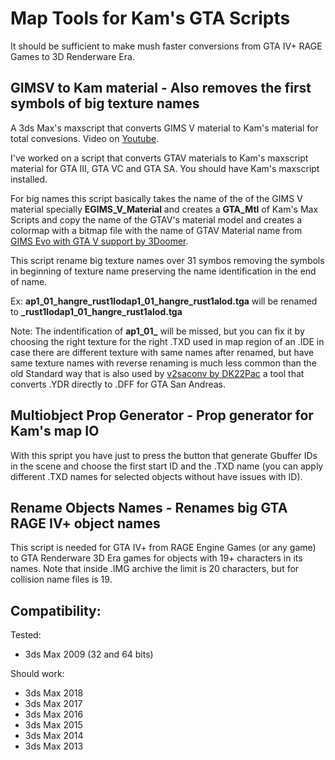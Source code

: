 # Map Tools for Kam's GTA Scripts

It should be sufficient to make mush faster conversions from GTA IV+ RAGE Games to 3D Renderware Era.

## GIMSV to Kam material - Also removes the first symbols of big texture names

A 3ds Max's maxscript that converts GIMS V material to Kam's material for total convesions. Video on [Youtube](https://www.youtube.com/watch?v=nLBnJgdZql8).

I've worked on a script that converts GTAV materials to Kam's maxscript material for GTA III, GTA VC and GTA SA. You should have Kam's maxscript installed.

For big names this script basically takes the name of the of the GIMS V material specially **EGIMS_V_Material** and creates a **GTA_Mtl** of Kam's Max Scripts and copy the name of the GTAV's material model and creates a colormap with a bitmap file with the name of GTAV Material name from [GIMS Evo with GTA V support by 3Doomer](https://gta5-mods.com/tools/gims-evo-with-gta-v-support).

This script rename big texture names over 31 symbos removing the symbols in beginning of texture name preserving the name identification in the end of name.

Ex: **ap1_01_hangre_rust1lodap1_01_hangre_rust1alod.tga** will be renamed to **_rust1lodap1_01_hangre_rust1alod.tga**

Note: The indentification of **ap1_01_** will be missed, but you can fix it by choosing the right texture for the right .TXD used in map region of an .IDE in case there are different texture with same names after renamed, but have same texture names with reverse renaming is much less common than the old Standard way that is also used by [v2saconv by DK22Pac](https://github.com/DK22Pac/v2saconv) a tool that converts .YDR directly to .DFF for GTA San Andreas.

## Multiobject Prop Generator - Prop generator for Kam's map IO

With this spript you have just to press the button that generate Gbuffer IDs in the scene and choose the first start ID and the .TXD name (you can apply different .TXD names for selected objects without have issues with ID).

## Rename Objects Names - Renames big GTA RAGE IV+ object names

This script is needed for GTA IV+ from RAGE Engine Games (or any game) to GTA Renderware 3D Era games for objects with 19+ characters in its names. Note that inside .IMG archive the limit is 20 characters, but for collision name files is 19.

## Compatibility:

Tested:

* 3ds Max 2009 (32 and 64 bits)

Should work:

* 3ds Max 2018
* 3ds Max 2017
* 3ds Max 2016
* 3ds Max 2015
* 3ds Max 2014
* 3ds Max 2013

